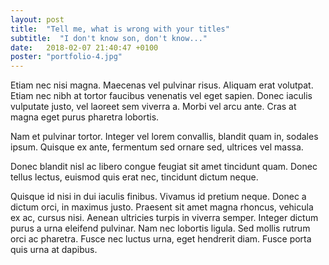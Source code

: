 ```yaml
---
layout: post
title:  "Tell me, what is wrong with your titles"
subtitle:  "I don't know son, don't know..."
date:   2018-02-07 21:40:47 +0100
poster: "portfolio-4.jpg"
---
```


Etiam nec nisi magna. Maecenas vel pulvinar risus. Aliquam erat volutpat. Etiam nec nibh at tortor faucibus venenatis vel eget sapien. Donec iaculis vulputate justo, vel laoreet sem viverra a. Morbi vel arcu ante. Cras at magna eget purus pharetra lobortis.

Nam et pulvinar tortor. Integer vel lorem convallis, blandit quam in, sodales ipsum. Quisque ex ante, fermentum sed ornare sed, ultrices vel massa.

Donec blandit nisl ac libero congue feugiat sit amet tincidunt quam. Donec tellus lectus, euismod quis erat nec, tincidunt dictum neque.

Quisque id nisi in dui iaculis finibus. Vivamus id pretium neque. Donec a dictum orci, in maximus justo. Praesent sit amet magna rhoncus, vehicula ex ac, cursus nisi. Aenean ultricies turpis in viverra semper. Integer dictum purus a urna eleifend pulvinar. Nam nec lobortis ligula. Sed mollis rutrum orci ac pharetra. Fusce nec luctus urna, eget hendrerit diam. Fusce porta quis urna at dapibus.